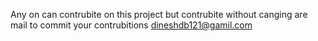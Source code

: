 Any on can contrubite on this project but contrubite without canging are mail to commit your contrubitions dineshdb121@gamil.com
